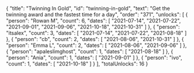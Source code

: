 {
  "title": "Twinning In Gold",
  "id": "twinning-in-gold",
  "text": "Get the twinning award and the fastest time for a day",
  "order": "371",
  "unlocks": [
    {
      "person": "Rowan M",
      "count": 6,
      "dates": [
        "2021-07-14",
        "2021-07-22",
        "2021-09-01",
        "2021-09-06",
        "2021-10-18",
        "2021-10-31"
      ]
    },
    {
      "person": "itsalex",
      "count": 3,
      "dates": [
        "2021-07-14",
        "2021-07-22",
        "2021-08-18"
      ]
    },
    {
      "person": "cb",
      "count": 2,
      "dates": [
        "2021-08-06",
        "2021-10-31"
      ]
    },
    {
      "person": "Emma L",
      "count": 2,
      "dates": [
        "2021-08-06",
        "2021-09-06"
      ]
    },
    {
      "person": "apaleslimghost",
      "count": 1,
      "dates": [
        "2021-08-18"
      ]
    },
    {
      "person": "Ania",
      "count": 1,
      "dates": [
        "2021-09-01"
      ]
    },
    {
      "person": "ivo",
      "count": 1,
      "dates": [
        "2021-10-18"
      ]
    }
  ],
  "totalUnlocks": 16
}